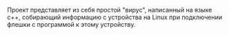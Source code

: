 Проект представляет из себя простой "вирус", написанный на языке с++, собирающий информацию с устройства на Linux при подключении флешки с программой к этому устройству.
